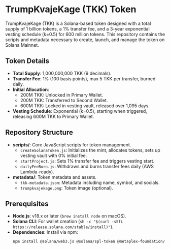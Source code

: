 # TrumpKvajeKage (TKK) Token

TrumpKvajeKage (TKK) is a Solana-based token designed with a total supply of 1 billion tokens, a 1% transfer fee, and a 3-year exponential vesting schedule (k=0.5) for 600 million tokens. This repository contains the scripts and metadata necessary to create, launch, and manage the token on Solana Mainnet.

## Token Details
- **Total Supply**: 1,000,000,000 TKK (9 decimals).
- **Transfer Fee**: 1% (100 basis points), max 5 TKK per transfer, burned daily.
- **Initial Allocation**:
  - 200M TKK: Unlocked in Primary Wallet.
  - 200M TKK: Transferred to Second Wallet.
  - 600M TKK: Locked in vesting vault, released over 1,095 days.
- **Vesting Schedule**: Exponential (k=0.5), starting when triggered, releasing 600M TKK to Primary Wallet.

## Repository Structure
- **scripts/**: Core JavaScript scripts for token management.
  - `createSolanaToken.js`: Initializes the mint, allocates tokens, sets up vesting vault with 0% initial fee.
  - `startProject.js`: Sets 1% transfer fee and triggers vesting start.
  - `dailyFeeBurn.js`: Withdraws and burns transfer fees daily (AWS Lambda-ready).
- **metadata/**: Token metadata and assets.
  - `tkk-metadata.json`: Metadata including name, symbol, and socials.
  - `trumpkvajekage.png`: Token image (optional).

## Prerequisites
- **Node.js**: v18.x or later (`brew install node` on macOS).
- **Solana CLI**: For wallet creation (`sh -c "$(curl -sSfL https://release.solana.com/stable/install)"`).
- **Dependencies**: Install via npm:
  ```bash
  npm install @solana/web3.js @solana/spl-token @metaplex-foundation/umi-bundle-defaults @metaplex-foundation/mpl-token-metadata
